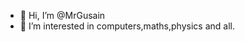 - 👋 Hi, I’m @MrGusain
- 👀 I’m interested in computers,maths,physics and all.

<!---
MrGusain/MrGusain is a ✨ special ✨ repository because its `README.md` (this file) appears on your GitHub profile.
You can click the Preview link to take a look at your changes.
--->
